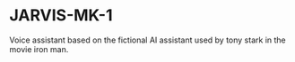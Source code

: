 # JARVIS-MK-1
Voice assistant based on the fictional AI assistant used by tony stark in the movie iron man.
